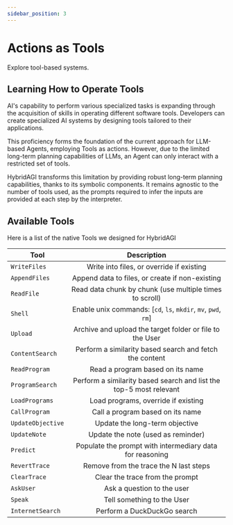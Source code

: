 ```yaml
---
sidebar_position: 3
---
```


# Actions as Tools

Explore tool-based systems.

## Learning How to Operate Tools

AI's capability to perform various specialized tasks is expanding through the acquisition of skills in operating different software tools. Developers can create specialized AI systems by designing tools tailored to their applications.

This proficiency forms the foundation of the current approach for LLM-based Agents, employing Tools as actions. However, due to the limited long-term planning capabilities of LLMs, an Agent can only interact with a restricted set of tools.

HybridAGI transforms this limitation by providing robust long-term planning capabilities, thanks to its symbolic components. It remains agnostic to the number of tools used, as the prompts required to infer the inputs are provided at each step by the interpreter.

## Available Tools

Here is a list of the native Tools we designed for HybridAGI
<div align="center">

| Tool         | Description                               |
|--------------|:------------------------------------------:|
| `WriteFiles` | Write into files, or override if existing |
| `AppendFiles`|  Append data to files, or create if non-existing |
| `ReadFile` | Read data chunk by chunk (use multiple times to scroll) |
| `Shell` | Enable unix commands: [`cd`, `ls`, `mkdir`, `mv`, `pwd`, `rm`] |
| `Upload` | Archive and upload the target folder or file to the User |
| `ContentSearch` | Perform a similarity based search and fetch the content |
| `ReadProgram` | Read a program based on its name |
| `ProgramSearch` | Perform a similarity based search and list the top-5 most relevant |
| `LoadPrograms` | Load programs, override if existing |
| `CallProgram` | Call a program based on its name |
| `UpdateObjective` | Update the long-term objective |
| `UpdateNote` | Update the note (used as reminder) |
| `Predict` | Populate the prompt with intermediary data for reasoning |
| `RevertTrace` | Remove from the trace the N last steps |
| `ClearTrace` | Clear the trace from the prompt |
| `AskUser` | Ask a question to the user |
| `Speak` | Tell something to the User |
| `InternetSearch` | Perform a DuckDuckGo search |
</div>